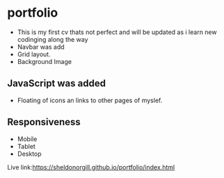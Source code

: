 # portfolio

- This is my first cv thats not perfect and will be updated as i learn new codinging along the way 
- Navbar was add 
- Grid layout.
- Background Image

## JavaScript was added
- Floating of icons an links to other pages of myslef.

## Responsiveness

- Mobile
- Tablet
- Desktop

Live link:https://sheldonorgill.github.io/portfolio/index.html


